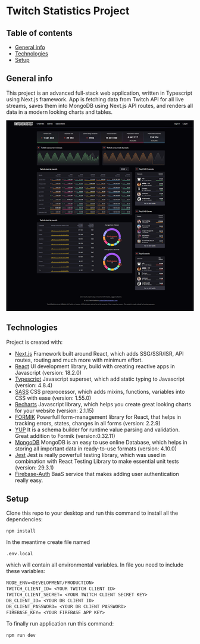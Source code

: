 # Twitch Statistics Project

## Table of contents

-   [General info](#general-info)
-   [Technologies](#technologies)
-   [Setup](#setup)

## General info

This project is an advanced full-stack web application, written in Typescript using Next.js framework. App is fetching data from Twitch API for all live streams, saves them into MongoDB using Next.js API routes, and renders all data in a modern looking charts and tables.

![Twitch statistics screenshot](https://github.com/rafalnawojczyk/Twitch-Statistics-Project/blob/master/public/twitch-statistics-screenshot.png?raw=true)

## Technologies

Project is created with:

-   [Next.js](https://nextjs.org/docs/getting-started) Framework built around React, which adds SSG/SSR/ISR, API routes, routing and much more with minimum effort.
-   [React](https://reactjs.org/) UI development library, build with creating reactive apps in Javascript (version: 18.2.0)
-   [Typescript](https://reactjs.org/) Javascript superset, which add static typing to Javascript (version: 4.8.4)
-   [SASS](https://sass-lang.com/) CSS preprocessor, which adds mixins, functions, variables into CSS with ease (version: 1.55.0)
-   [Recharts](https://recharts.org/en-US/) Javascript library, which helps you create great looking charts for your website (version: 2.1.15)
-   [FORMIK](https://formik.org/) Powerfull form-management library for React, that helps in tracking errors, states, changes in all forms (version: 2.2.9)
-   [YUP](https://github.com/jquense/yup) It is a schema builder for runtime value parsing and validation. Great addition to Formik (version:0.32.11)
-   [MongoDB](https://www.mongodb.com/docs/) MongoDB is an easy to use online Database, which helps in storing all important data in ready-to-use formats (version: 4.10.0)
-   [Jest](https://jestjs.io/) Jest is really powerfull testing library, which was used in combination with React Testing Library to make essential unit tests (version: 29.3.1)
-   [Firebase-Auth](https://firebase.google.com/docs/auth/web/start) BaaS service that makes adding user authentication really easy.

## Setup

Clone this repo to your desktop and run this command to install all the dependencies:

```
npm install
```

In the meantime create file named

```
.env.local
```

which will contain all environmental variables. In file you need to include these variables:

```
NODE_ENV=<DEVELOPMENT/PRODUCTION>
TWITCH_CLIENT_ID= <YOUR TWITCH CLIENT ID>
TWITCH_CLIENT_SECRET= <YOUR TWITCH CLIENT SECRET KEY>
DB_CLIENT_ID= <YOUR DB CLIENT ID>
DB_CLIENT_PASSWORD= <YOUR DB CLIENT PASSWORD>
FIREBASE_KEY= <YOUR FIREBASE APP KEY>
```

To finally run application run this command:

```
npm run dev
```

